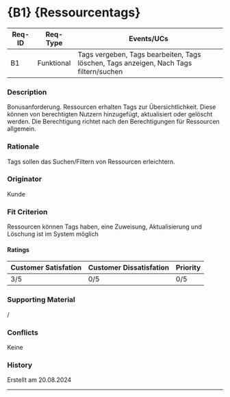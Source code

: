# {B1} {Ressourcentags}

| Req-ID | Req-Type | Events/UCs                                                                          |
|--------|----------|-------------------------------------------------------------------------------------|
| B1     |Funktional|Tags vergeben, Tags bearbeiten, Tags löschen, Tags anzeigen, Nach Tags filtern/suchen|

### Description
Bonusanforderung. Ressourcen erhalten Tags zur Übersichtlichkeit. Diese können von berechtigten Nutzern hinzugefügt, aktualisiert oder gelöscht werden.
Die Berechtigung richtet nach den Berechtigungen für Ressourcen allgemein.

### Rationale
Tags sollen das Suchen/Filtern von Ressourcen erleichtern.

### Originator
Kunde

### Fit Criterion
Ressourcen können Tags haben, eine Zuweisung, Aktualisierung und Löschung ist im System möglich

#### Ratings
| Customer Satisfation | Customer Dissatisfation | Priority |
|----------------------|-------------------------|----------|
| 3/5                  | 0/5                     | 0/5      |

### Supporting Material
/

### Conflicts
Keine

### History
Erstellt am 20.08.2024

---
